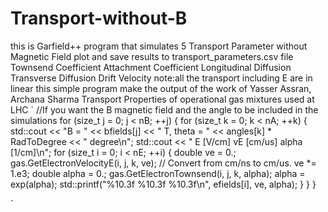 # Transport-without-B
this is Garfield++ program that simulates 5 Transport Parameter without Magnetic Field 
plot and save results to transport_parameters.csv file
Townsend Coefficient
Attachment Coefficient
Longitudinal Diffusion
Transverse Diffusion
Drift Velocity
note:all the transport including E are in linear 
this simple program make the output of the work of Yasser Assran, Archana Sharma
Transport Properties of operational gas mixtures used at LHC
`
//If you want the B magnetic field and the angle to be included in the simulations 
for (size_t j = 0; j < nB; ++j) {
  for (size_t k = 0; k < nA; ++k) {
    std::cout << "B = " << bfields[j] << " T, theta = "
              << angles[k] * RadToDegree << " degree\n";
    std::cout << "   E [V/cm]     vE [cm/us]    alpha [1/cm]\n";
    for (size_t i = 0; i < nE; ++i) {
       double ve = 0.;
       gas.GetElectronVelocityE(i, j, k, ve);
       // Convert from cm/ns to cm/us.
       ve *= 1.e3;
       double alpha = 0.;
       gas.GetElectronTownsend(i, j, k, alpha);
       alpha = exp(alpha);
       std::printf("%10.3f    %10.3f    %10.3f\n", efields[i], ve, alpha);
    }
  }
}

`
